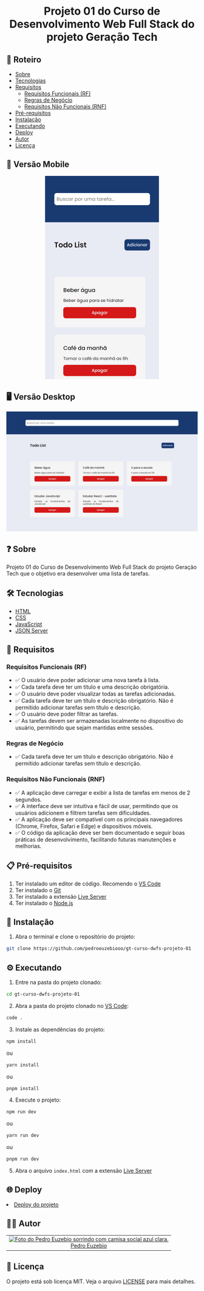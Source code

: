 <h1 align="center">Projeto 01 do Curso de Desenvolvimento Web Full Stack do projeto Geração Tech</h1>

<h2>📃 Roteiro</h2>

<ul>
  <li>
    <a href="#sobre">Sobre</a>
  </li>
  <li>
    <a href="#tecnologias">Tecnologias</a>
  </li>
  <li>
    <a href="#requisitos">Requisitos</a>
    <ul>
      <li>
        <a href="#requisitos-funcionais">Requisitos Funcionais (RF)</a>
      </li>
      <li>
        <a href="#regras-de-negocio">Regras de Negócio</a>
      </li>
      <li>
        <a href="#requisitos-nao-funcionais">Requisitos Não Funcionais (RNF)</a>
      </li>
    </ul>
  </li>
  <li>
    <a href="#pre-requisitos">Pré-requisitos</a>
  </li>
  <li>
    <a href="#instalacao">Instalação</a>
  </li>
  <li>
    <a href="#executando">Executando</a>
  </li>
  <li>
    <a href="#deploy">Deploy</a>
  </li>
  <li>
    <a href="#autor">Autor</a>
  </li>
  <li>
    <a href="#licenca">Licença</a>
  </li>
</ul>

<h2>📱 Versão Mobile</h2>

<p align="center">
  <a href="#">
    <img src="./.github/preview-mobile.png" alt="Preview do projeto versão mobile" width="300" />
  </a>
</p>

<h2>🖥️ Versão Desktop</h2>

<p align="center">
  <a href="#">
    <img src="./.github/preview-desktop.png" alt="Preview do projeto versão desktop" />
  </a>
</p>

<h2>❓ Sobre</h2>

<p>Projeto 01 do Curso de Desenvolvimento Web Full Stack do projeto Geração Tech que o objetivo era desenvolver uma lista de tarefas.</p>

<h2>🛠️ Tecnologias</h2>

<ul>
  <li>
    <a href="https://developer.mozilla.org/pt-BR/docs/Web/HTML">HTML</a>
  </li>
  <li>
    <a href="https://developer.mozilla.org/pt-BR/docs/Web/CSS">CSS</a>
  </li>
  <li>
    <a href="https://developer.mozilla.org/pt-BR/docs/Web/JavaScript">JavaScript</a>
  </li>
  <li>
    <a href="https://www.npmjs.com/package/json-server">JSON Server</a>
  </li>
</ul>

<h2>🚀 Requisitos</h2>

<h3>Requisitos Funcionais (RF)</h3>

<ul>
  <li>✅ O usuário deve poder adicionar uma nova tarefa à lista.
</li>
  <li>✅ Cada tarefa deve ter um título e uma descrição obrigatória.</li>
  <li>✅ O usuário deve poder visualizar todas as tarefas adicionadas.</li>
  <li>✅ Cada tarefa deve ter um título e descrição obrigatório. Não é permitido adicionar tarefas sem título e descrição.</li>
  <li>✅ O usuário deve poder filtrar as tarefas.</li>
  <li>✅ As tarefas devem ser armazenadas localmente no dispositivo do usuário, permitindo que sejam mantidas entre sessões.</li>
</ul>

<h3>Regras de Negócio</h3>

<ul>
  <li>✅ Cada tarefa deve ter um título e descrição obrigatório. Não é permitido adicionar tarefas sem título e descrição.</li>
</ul>

<h3>Requisitos Não Funcionais (RNF)</h3>

<ul>
  <li>✅ A aplicação deve carregar e exibir a lista de tarefas em menos de 2 segundos.</li>
  <li>✅ A interface deve ser intuitiva e fácil de usar, permitindo que os usuários adicionem e filtrem tarefas sem dificuldades.</li>
  <li>✅ A aplicação deve ser compatível com os principais navegadores (Chrome, Firefox, Safari e Edge) e dispositivos móveis.</li>
  <li>✅ O código da aplicação deve ser bem documentado e seguir boas práticas de desenvolvimento, facilitando futuras manutenções e melhorias.</li>
</ul>

<h2>📋 Pré-requisitos</h2>

<ol>
  <li>
    Ter instalado um editor de código. Recomendo o <a href="https://code.visualstudio.com/download/">VS Code</a>
  </li>
  <li>
    Ter instalado o <a href="https://git-scm.com/downloads/">Git</a>
  </li>
  <li>
    Ter instalado a extensão <a href="https://marketplace.visualstudio.com/items?itemName=ritwickdey.LiveServer">Live Server</a>
  </li>
  <li>
    Ter instalado o <a href="https://nodejs.org/en/">Node.js</a>
  </li>
</ol>

<h2>🔧 Instalação</h2>

1. Abra o terminal e clone o repositório do projeto:

```bash
git clone https://github.com/pedroeuzebiooo/gt-curso-dwfs-projeto-01
```

<h2>⚙️ Executando</h2>

1. Entre na pasta do projeto clonado:

```bash
cd gt-curso-dwfs-projeto-01
```

2. Abra a pasta do projeto clonado no [VS Code](https://code.visualstudio.com/download/):

```bash
code .
```

3. Instale as dependências do projeto:

```bash
npm install
```

ou

```bash
yarn install
```

ou

```bash
pnpm install
```

4. Execute o projeto:

```bash
npm run dev
```

ou

```bash
yarn run dev
```

ou

```bash
pnpm run dev
```

5. Abra o arquivo `index.html` com a extensão [Live Server](https://marketplace.visualstudio.com/items?itemName=ritwickdey.LiveServer)

<h2>🌐 Deploy</h2>

<li>
  <a href="https://gt-curso-dwfs-projeto-01.vercel.app">Deploy do projeto</a>
</li>

<h2>🧑‍💻 Autor</h2>

<table>
  <tr>
    <td align="center">
      <a href="https://github.com/pedroeuzebiooo">
        <img src="https://i.imgur.com/a9F1MXp.jpg" alt="Foto do Pedro Euzebio sorrindo com camisa social azul clara." width="100" />
        <br>
        Pedro Euzebio
      </a>
    </td>
  </tr>
</table>

<h2>📝 Licença</h2>

<p>
  O projeto está sob licença MIT. Veja o arquivo <a href="./LICENSE">LICENSE</a> para mais detalhes.
</p>
